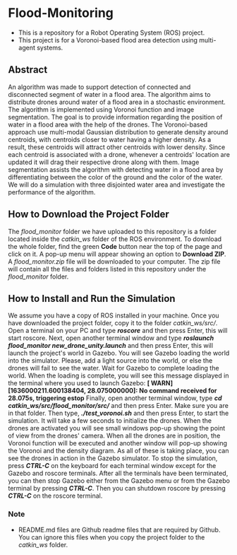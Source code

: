 # Flood-Monitoring
- This is a repository for a Robot Operating System (ROS) project.
- This project is for a Voronoi-based flood area detection using multi-agent systems.

## Abstract
An algorithm was made to support detection of connected and disconnected segment of water in a flood area. The algorithm aims to distribute  drones around water of a flood area in a stochastic environment. The algorithm is implemented using Voronoi function and image segmentation. The goal is to provide information regarding the position of water in a flood area with the help of the drones. The Voronoi-based approach use multi-modal Gaussian distribution to generate density around centroids, with centroids closer to water having a higher density. As a result, these centroids will attract other centroids with lower density. Since each centroid is associated with a drone, whenever a centroids' location are updated it will drag their respective drone along with them. Image segmentation assists the algorithm with detecting water in a flood area by differentiating between the color of the ground and the color of the water. We will do a simulation with three disjointed water area and investigate the performance of the algorithm. 

## How to Download the Project Folder
The _flood_monitor_ folder we have uploaded to this repository is a folder located inside the _catkin_ws_ folder of the ROS environment. To download the whole folder, find the green **Code** button near the top of the page and click on it. A pop-up menu will appear showing an option to **Download ZIP**. A _flood_monitor.zip_ file will be downloaded to your computer. The zip file will contain all the files and folders listed in this repository under the _flood_monitor_ folder. 

## How to Install and Run the Simulation
We assume you have a copy of ROS installed in your machine. Once you have downloaded the project folder, copy it to the folder _catkin_ws/src/_. Open a terminal on your PC and type **_roscore_** and then press Enter, this will start roscore. Next, open another terminal window and type **_roslaunch flood_monitor new_drone_unity.launch_** and then press Enter, this will launch the project's world in Gazebo. You will see Gazebo loading the world into the simulator. Please, add a light source into the world, or else the drones will fail to see the water. Wait for Gazebo to complete loading the world. When the loading is complete, you will see this message displayed in the terminal where you used to launch Gazebo: **[ WARN] [1636000211.600138404, 28.075000000]: No command received for 28.075s, triggering estop** Finally, open another terminal window, type **_cd catkin_ws/src/flood_monitor/src/_** and then press Enter. Make sure you are in that folder. Then type, **_./test_voronoi.sh_** and then press Enter, to start the simulation. It will take a few seconds to initialize the drones. When the drones are activated you will see small windows pop-up showing the point of view from the drones' camera. When all the drones are in position, the Voronoi function will be executed and another window will pop-up showing the Voronoi and the density diagram. As all of these is taking place, you can see the drones in action in the Gazebo simulator. To stop the simulation, press **_CTRL-C_** on the keyboard for each terminal window except for the Gazebo and roscore terminals. After all the terminals have been terminated, you can then stop Gazebo either from the Gazebo menu or from the Gazebo terminal by pressing **_CTRL-C_**. Then you can shutdown roscore by pressing **_CTRL-C_** on the roscore terminal.

### Note
- README.md files are Github readme files that are required by Github. You can ignore this files when you copy the project folder to the _catkin_ws_ folder.

